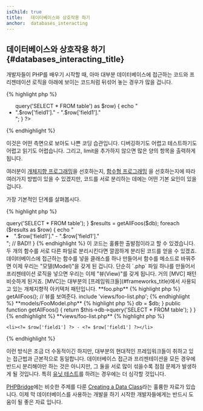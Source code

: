 ```yaml
---
isChild: true
title:   데이터베이스와 상호작용 하기
anchor:  databases_interacting
---
```


## 데이터베이스와 상호작용 하기 {#databases_interacting_title}

개발자들이 PHP를 배우기 시작할 때, 아마 대부분 데이터베이스에 접근하는 코드와 프리젠테이션 로직을 아래에 보이는
코드처럼 뒤섞어 놓는 경우가 많을 겁니다.

{% highlight php %}
<ul>
<?php
foreach ($db->query('SELECT * FROM table') as $row) {
    echo "<li>".$row['field1']." - ".$row['field1']."</li>";
}
?>
</ul>
{% endhighlight %}

이것은 어떤 측면으로 보아도 나쁜 코딩 습관입니다. 디버깅하기도 어렵고 테스트하기도 어렵고 읽기도 어렵습니다.
그리고, limit을 추가하지 않으면 많은 양의 항목을 출력하게 됩니다.

여러분이 [개체지향 프로그래밍](#object-oriented-programming)을 선호하는지, [함수형 프로그래밍](#functional-programming)
을 선호하는지에 따라 여러가지 방법이 있을 수 있겠지만, 코드를 서로 분리하는 데에는 어떤 기본 요인이 있을 겁니다.

가장 기본적인 단계를 살펴봅시다.

{% highlight php %}
<?php
function getAllFoos($db) {
    return $db->query('SELECT * FROM table');
}

$results = getAllFoos($db);
foreach ($results as $row) {
    echo "<li>".$row['field1']." - ".$row['field1']."</li>"; // BAD!!
}
{% endhighlight %}

이 코드는 훌륭한 출발점이라고 할 수 있겠습니다. 두 개의 함수를 서로 다른 파일로 분리시킨다면 깔끔하게 분리된 코드를
얻을 수 있겠죠.

데이터베이스에 접근하는 함수를 넣을 클래스를 하나 만들어서 함수를 메소드로 바꿔주면 이제 우리는 "모델(Model)"을 갖게
된 겁니다. 단순히 `.php` 파일 하나를 만들어서 프리젠테이션 로직을 넣으면 우리는 이제 "뷰(View)"를 갖게 됩니다. 거의
[MVC] 패턴 비슷하게 된거죠. [MVC]는 대부분의 [프레임워크들](#frameworks_title)에서 사용되고 있는 개체지향적 아키텍처
패턴입니다.

**foo.php**

{% highlight php %}
<?php
$db = new PDO('mysql:host=localhost;dbname=testdb;charset=utf8mb4', 'username', 'password');

// 모델 클래스를 사용할 수 있게 포함시킨다.
include 'models/FooModel.php';

// 인스턴스를 만듭니다.
$fooModel = new FooModel($db);
// Foo의 리스트를 가져옵니다.
$fooList = $fooModel->getAllFoos();

// 뷰를 보여준다.
include 'views/foo-list.php';
{% endhighlight %}


**models/FooModel.php**

{% highlight php %}
<?php
class FooModel
{
    protected $db;

    public function __construct(PDO $db)
    {
        $this->db = $db;
    }

    public function getAllFoos() {
        return $this->db->query('SELECT * FROM table');
    }
}
{% endhighlight %}

**views/foo-list.php**

{% highlight php %}
<?php foreach ($fooList as $row): ?>
    <li><?= $row['field1'] ?> - <?= $row['field1'] ?></li>
<?php endforeach ?>
{% endhighlight %}

이런 방식은 조금 더 수동적이긴 하지만, 대부분의 현대적인 프레임워크들이 취하고 있는 접근법과 근본적으로 동일합니다. 데이터베이스 접근과
프리젠테이션을 모든 경우에 반드시 분리해야만 하는 것은 아니지만, 그 둘을 서로 많이 섞을수록 점점 문제가 발생하게 될
것입니다. 특히 [유닛 테스트](#unit-testing)를 하려는 경우에는 더 심각할 것입니다.

[PHPBridge]에는 비슷한 주제를 다룬 [Creating a Data Class]라는 훌륭한 자료가 있습니다. 이제 막 데이터베이스를 사용하는
개발을 하기 시작한 개발자들에게는 반드시 도움이 될 좋은 자료 입니다.

[MVC]: https://code.tutsplus.com/tutorials/mvc-for-noobs--net-10488
[PHPBridge]: https://phpbridge.org/docs/
[Creating a Data Class]: https://phpbridge.org/intro-to-php/creating_a_data_class
